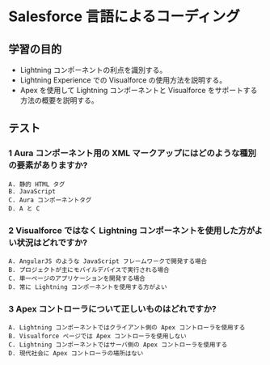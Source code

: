 # Salesforce 言語によるコーディング
## 学習の目的
* Lightning コンポーネントの利点を識別する。
* Lightning Experience での Visualforce の使用方法を説明する。
* Apex を使用して Lightning コンポーネントと Visualforce をサポートする方法の概要を説明する。

## テスト
### 1 Aura コンポーネント用の XML マークアップにはどのような種別の要素がありますか?
    A. 静的 HTML タグ
    B. JavaScript
    C. Aura コンポーネントタグ
    D. A と C
### 2 Visualforce ではなく Lightning コンポーネントを使用した方がよい状況はどれですか?
    A. AngularJS のような JavaScript フレームワークで開発する場合
    B. プロジェクトが主にモバイルデバイスで実行される場合
    C. 単一ページのアプリケーションを開発する場合
    D. 常に Lightning コンポーネントを使用する方がよい
### 3 Apex コントローラについて正しいものはどれですか?
    A. Lightning コンポーネントではクライアント側の Apex コントローラを使用する
    B. Visualforce ページでは Apex コントローラを使用しない
    C. Lightning コンポーネントではサーバ側の Apex コントローラを使用する
    D. 現代社会に Apex コントローラの場所はない
